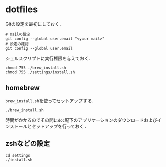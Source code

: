 # dotfiles

Gitの設定を最初にしておく．

```
# mailの設定
git config --global user.email "<your mail>"
# 設定の確認
git config --global user.email
```

シェルスクリプトに実行権限を与えておく．

```
chmod 755 ./brew_install.sh
chmod 755 ./settings/install.sh
```

## homebrew

`brew_install.sh`を使ってセットアップする．

```
./brew_install.sh
```

時間がかかるのでその間に`doc`配下のアプリケーションのダウンロードおよびインストールとセットアップを行っておく．

## zshなどの設定

```
cd settings
./install.sh
```